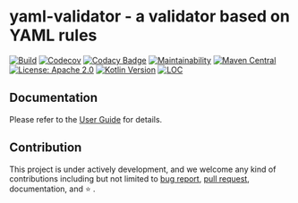 # yaml-validator - a validator based on YAML rules

[![Build](https://github.com/kezhenxu94/yaml-validator/workflows/Build/badge.svg?branch=master)](https://github.com/kezhenxu94/yaml-validator/actions?query=branch%3Amaster+event%3Apush+workflow%3A%22Build%22)
[![Codecov](https://codecov.io/gh/kezhenxu94/yaml-validator/branch/master/graph/badge.svg?token=7QsMaboevj)](https://codecov.io/gh/kezhenxu94/yaml-validator)
[![Codacy Badge](https://api.codacy.com/project/badge/Grade/5e55c50232844fee86d4eb895f2849f3)](https://www.codacy.com?utm_source=github.com&amp;utm_medium=referral&amp;utm_content=kezhenxu94/yaml-validator&amp;utm_campaign=Badge_Grade)
[![Maintainability](https://api.codeclimate.com/v1/badges/cbabe3360b884d3b8a03/maintainability)](https://codeclimate.com/github/kezhenxu94/yaml-validator/maintainability)
[![Maven Central](https://img.shields.io/maven-central/v/io.github.kezhenxu94/yaml-validator-all)](https://mvnrepository.com/artifact/io.github.kezhenxu94/yaml-validator-all)
[![License: Apache 2.0](https://img.shields.io/badge/License-Apache%20v2.0-blue.svg)](https://apache.org)
[![Kotlin Version](https://img.shields.io/badge/Kotlin-1.3.71-blue.svg)](https://kotlinlang.org)
[![LOC](https://tokei.rs/b1/github/kezhenxu94/yaml-validator?category=lines)](https://github.com/XAMPPRocky/tokei)

## Documentation

Please refer to the [User Guide](https://yaml-validator.com) for details.

## Contribution

This project is under actively development, and we welcome any kind of contributions including but not limited to [bug report](https://github.com/kezhenxu94/yaml-validator/issues/new),
[pull request](https://github.com/kezhenxu94/yaml-validator/pulls), documentation, and :star: .
